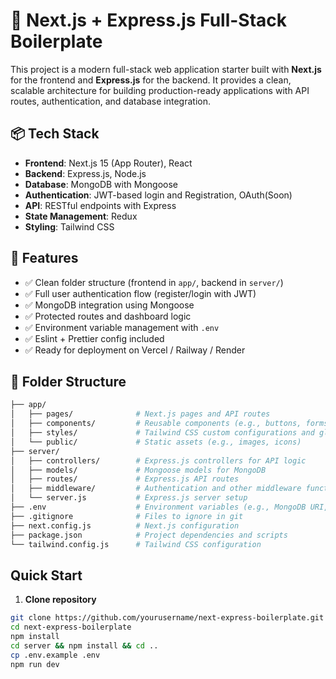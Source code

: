# 🚀 Next.js + Express.js Full-Stack Boilerplate

This project is a modern full-stack web application starter built with **Next.js** for the frontend and **Express.js** for the backend. It provides a clean, scalable architecture for building production-ready applications with API routes, authentication, and database integration.

## 📦 Tech Stack

- **Frontend**: Next.js 15 (App Router), React
- **Backend**: Express.js, Node.js
- **Database**: MongoDB with Mongoose
- **Authentication**: JWT-based login and Registration, OAuth(Soon)
- **API**: RESTful endpoints with Express
- **State Management**: Redux
- **Styling**: Tailwind CSS

## 🔧 Features

- ✅ Clean folder structure (frontend in `app/`, backend in `server/`)
- ✅ Full user authentication flow (register/login with JWT)
- ✅ MongoDB integration using Mongoose
- ✅ Protected routes and dashboard logic
- ✅ Environment variable management with `.env`
- ✅ Eslint + Prettier config included
- ✅ Ready for deployment on Vercel / Railway / Render

## 📁 Folder Structure
```bash
├── app/
│   ├── pages/              # Next.js pages and API routes
│   ├── components/         # Reusable components (e.g., buttons, forms)
│   ├── styles/             # Tailwind CSS custom configurations and global styles
│   └── public/             # Static assets (e.g., images, icons)
├── server/
│   ├── controllers/        # Express.js controllers for API logic
│   ├── models/             # Mongoose models for MongoDB
│   ├── routes/             # Express.js API routes
│   ├── middleware/         # Authentication and other middleware functions
│   └── server.js           # Express.js server setup
├── .env                    # Environment variables (e.g., MongoDB URI, JWT secret)
├── .gitignore              # Files to ignore in git
├── next.config.js          # Next.js configuration
├── package.json            # Project dependencies and scripts
└── tailwind.config.js      # Tailwind CSS configuration
```

## Quick Start

1. **Clone repository**
```bash
git clone https://github.com/yourusername/next-express-boilerplate.git
cd next-express-boilerplate
npm install
cd server && npm install && cd ..
cp .env.example .env
npm run dev
```
